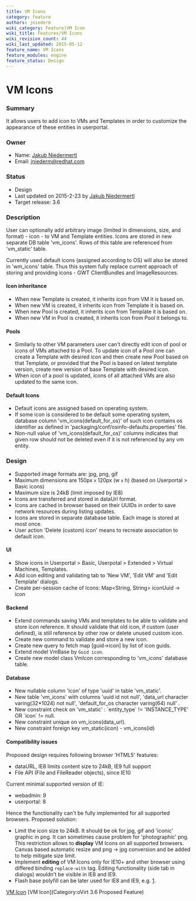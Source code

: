 ```yaml
---
title: VM Icons
category: feature
authors: jniederm
wiki_category: Feature|VM Icon
wiki_title: Features/VM Icons
wiki_revision_count: 44
wiki_last_updated: 2015-05-12
feature_name: VM Icons
feature_modules: engine
feature_status: Design
---
```


# VM Icons

### Summary

It allows users to add icon to VMs and Templates in order to customize the appearance of these entities in userportal.

### Owner

*   Name: [Jakub Niedermertl](User:jniederm)
*   Email: <jniederm@redhat.com>

### Status

*   Design
*   Last updated on 2015-2-23 by [Jakub Niedermertl](User:jniederm)
*   Target release: 3.6

### Description

User can optionally add arbitrary image (limited in dimensions, size, and format) - icon - to VM and Template entities. Icons are stored in new separate DB table 'vm_icons'. Rows of this table are referenced from 'vm_static' table.

Currently used default icons (assigned according to OS) will also be stored in 'wm_icons' table. Thus this system fully replace current approach of storing and providing icons - GWT ClientBundles and ImageResources.

#### Icon inheritance

*   When new Template is created, it inherits icon from VM it is based on.
*   When new VM is created, it inherits icon from Template it is based on.
*   When new Pool is created, it inherits icon from Template it is based on.
*   When new VM in Pool is created, it inherits icon from Pool it belongs to.

#### Pools

*   Similarly to other VM parameters user can't directly edit icon of pool or icons of VMs attached to a Pool. To update icon of a Pool one can create a Template with desired icon and then create new Pool based on that Template, or provided that the Pool is based on latest template version, create new version of base Template with desired icon.
*   When icon of a pool is updated, icons of all attached VMs are also updated to the same icon.

#### Default Icons

*   Default icons are assigned based on operating system.
*   If some icon is considered to be default some operating system, database column 'vm_icons(default_for_os)' of such icon contains os identifier as defined in 'packaging/conf/osinfo-defaults.properties' file.
*   Non-null value of 'vm_icons(default_for_os)' columns indicates that given row should not be deleted even if it is not referenced by any vm entity.

### Design

*   Supported image formats are: jpg, png, gif
*   Maximum dimensions are 150px <small>x</small> 120px (w <small>x</small> h) (based on Userportal > Basic icons)
*   Maximum size is 24kB (limit imposed by IE8)
*   Icons are transferred and stored in dataUrl format.
*   Icons are cached in browser based on their UUIDs in order to save network resources during listing updates.
*   Icons are stored in separate database table. Each image is stored at most once.
*   User action 'Delete (custom) icon' means to recreate association to default icon.

#### UI

*   Show icons in Userportal > Basic, Userpotal > Extended > Virtual Machines, Templates.
*   Add icon editing and validating tab to 'New VM', 'Edit VM' and 'Edit Template' dialogs.
*   Create per-session cache of Icons: Map<String, String> iconUuid -> icon

#### Backend

*   Extend commands saving VMs and templates to be able to validate and store icon reference. It should validate that old icon, if custom (user defined), is still reference by other row or delete unused custom icon.
*   Create new command to validate and store a new icon.
*   Create new query to fetch map [guid->icon] by list of icon guids.
*   Extend model VmBase by `Guid icon`.
*   Create new model class VmIcon corresponding to 'vm_icons' database table.

#### Database

*   New nullable column 'icon' of type 'uuid' in table 'vm_static'.
*   New table 'vm_icons' with columns 'uuid id not null', 'data_url character varing(32\*1024) not null', 'default_for_os character varing(64) null' .
*   New constraint check on 'vm_static' : \`entity_type\` != 'INSTANCE_TYPE' OR \`icon\` != null.
*   New constraint unique on vm_icons(data_url).
*   New constraint foreign key vm_static(icon) - vm_icons(id)

#### Compatibility issues

Proposed design requires following browser 'HTML5' features:

*   dataURL, IE8 limits content size to 24kB, IE9 full support
*   File API (File and FileReader objects), since IE10

Current minimal supported version of IE:

*   webadmin: 9
*   userportal: 8

Hence the functionality can't be fully implemented for all supported browsers. Proposed solution:

*   Limit the icon size to 24kB. It should be ok for jpg, gif and 'iconic' graphic in png. It can sometimes cause problem for 'photographic' png. This restriction allows to **display** VM Icons on all supported browsers. Canvas based automatic resize and png -> jpg conversion and be added to help mitigate size limit.
*   Implement **editing** of VM Icons only for IE10+ and other browser using differed binding `replace-with` tag. Editing functionality (side tab in dialogs) wouldn't be visible in IE8 and IE9.
*   Flash base polyfill can be later used for IE8 and IE9, e.g. [1](http://html5please.com/#file).

[VM Icon](Category:Feature) [VM Icon](Category:oVirt 3.6 Proposed Feature)
